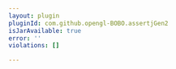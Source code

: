 ```yaml
---
layout: plugin
pluginId: com.github.opengl-BOBO.assertjGen2
isJarAvailable: true
error: ''
violations: []

---
```

